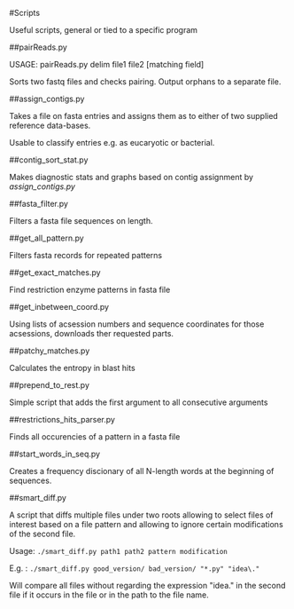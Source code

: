 #Scripts

Useful scripts, general or tied to a specific program

##pairReads.py

USAGE: pairReads.py delim file1 file2 [matching field]

Sorts two fastq files and checks pairing. Output orphans to a separate file. 

##assign_contigs.py

Takes a file on fasta entries and assigns them as to either of two supplied reference data-bases.

Usable to classify entries e.g. as eucaryotic or bacterial.

##contig_sort_stat.py

Makes diagnostic stats and graphs based on contig assignment by _assign_contigs.py_

##fasta_filter.py

Filters a fasta file sequences on length.

##get_all_pattern.py

Filters fasta records for repeated patterns

##get_exact_matches.py

Find restriction enzyme patterns in fasta file

##get_inbetween_coord.py

Using lists of acsession numbers and sequence coordinates for those acsessions, downloads ther requested parts.

##patchy_matches.py

Calculates the entropy in blast hits

##prepend_to_rest.py

Simple script that adds the first argument to all consecutive arguments

##restrictions_hits_parser.py

Finds all occurencies of a pattern in a fasta file

##start_words_in_seq.py

Creates a frequency discionary of all N-length words at the beginning of sequences.

##smart_diff.py

A script that diffs multiple files under two roots allowing to select files of interest based on a file pattern and allowing to ignore certain modifications of the second file.

Usage: `./smart_diff.py path1 path2 pattern modification`

E.g. : `./smart_diff.py good_version/ bad_version/ "*.py" "idea\."`

Will compare all files without regarding the expression "idea\." in the second file if it occurs in the file or in the path to the file name.
